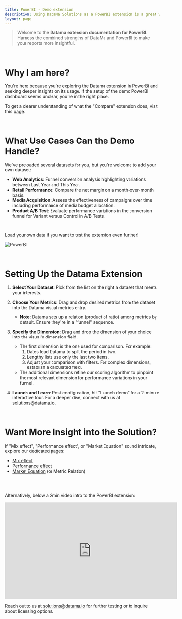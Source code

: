 ```yaml
---
title: PowerBI - Demo extension
description: Using DataMa Solutions as a PowerBI extension is a great way to make your report more insightful with the benefits of both DataMa and PowerBi.
layout: page
---
```



> Welcome to the **Datama extension documentation for PowerBI**. Harness the combined strengths of DataMa and PowerBI to make your reports more insightful.


<br>

# <b>Why I am here?</b>

You're here because you're exploring the Datama extension in PowerBi and seeking deeper insights on its usage. If the setup of the demo PowerBI dashboard seems unclear, you're in the right place. 

To get a clearer understanding of what the "Compare" extension does, visit this [page]({{site.url}}/{{site.baseurl}}/core_app/new/compare/compare_introduction.html).  


<br>

# <b>What Use Cases Can the Demo Handle?</b>

We've preloaded several datasets for you, but you're welcome to add your own dataset:
- **Web Analytics**: Funnel conversion analysis highlighting variations between Last Year and This Year.
- **Retail Performance**: Compare the net margin on a month-over-month basis.
- **Media Acquisition**: Assess the effectiveness of campaigns over time including performance of media budget allocation.
- **Product A/B Test**: Evaluate performance variations in the conversion funnel for Variant versus Control in A/B Tests.

<br>

Load your own data if you want to test the extension even further!

![PowerBI]({{site.url}}/{{site.baseurl}}/core_app/new/integration/images/PowerBI_DatamaExtension_FirstUseCase.gif)

<br>

# <b>Setting Up the Datama Extension</b>

1. **Select Your Dataset**: Pick from the list on the right a dataset that meets your interests.
2. **Choose Your Metrics**: Drag and drop desired metrics from the dataset into the Datama visual metrics entry. 
    - **Note**: Datama sets up a [relation]({{site.url}}/{{site.baseurl}}/core_app/new/interface/subheader/metrics_relation.html) (product of ratio) among metrics by default. Ensure they're in a "funnel" sequence.

3. **Specify the Dimension**: Drag and drop the dimension of your choice into the visual's dimension field. 
    - The first dimension is the one used for comparison. For example: 
        1. Dates lead Datama to split the period in two.
        2. Lengthy lists use only the last two items.
        3. Adjust your comparison with filters. For complex dimensions, establish a calculated field.
    - The additional dimensions refine our scoring algorithm to pinpoint the most relevant dimension for performance variations in your funnel.
4. **Launch and Learn**: Post configuration, hit "Launch demo" for a 2-minute interactive tour. For a deeper dive, connect with us at solutions@datama.io.

<br>

# <b>Want More Insight into the Solution?</b>

If "Mix effect", "Performance effect", or "Market Equation" sound intricate, explore our dedicated pages:
- [Mix effect]({{site.url}}/{{site.baseurl}}/core_app/new/compare/model/dimension_analysis_mix.html)
- [Performance effect]({{site.url}}/{{site.baseurl}}/core_app/new/compare/model/dimension_analysis_performance.html)
- [Market Equation]({{site.url}}/{{site.baseurl}}/core_app/new/prep/interface/metrics_relation.html) (or Metric Relation)
<br>
<br>

Alternatively, below a 2min video intro to the PowerBI extension:

<iframe width="560" height="315" src="https://www.youtube.com/embed/Nf4IpBErAUk?si=80AXC4m4RoPmhU3n" frameborder="0" allow="accelerometer; autoplay; clipboard-write; encrypted-media; gyroscope; picture-in-picture" allowfullscreen></iframe>

Reach out to us at [solutions@datama.io](mailto:solutions@datama.io) for further testing or to inquire about licensing options.
